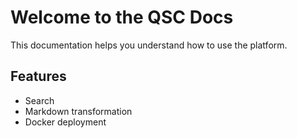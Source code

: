 # Welcome to the QSC Docs

This documentation helps you understand how to use the platform.

## Features

- Search
- Markdown transformation
- Docker deployment
